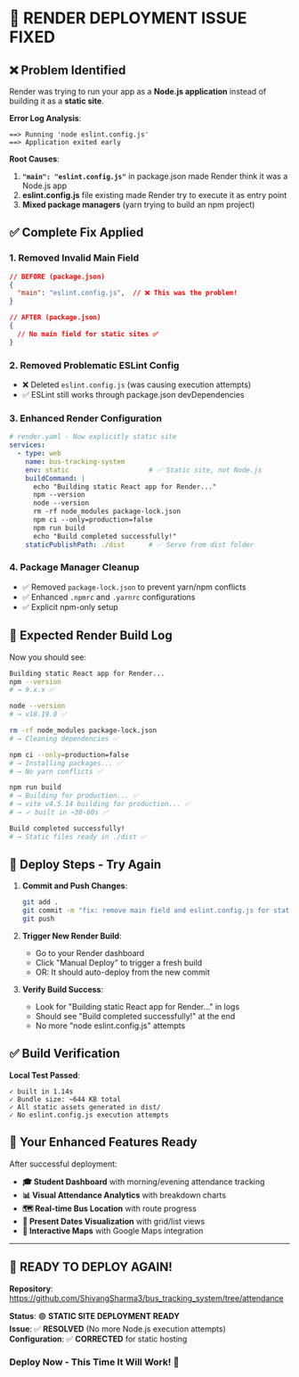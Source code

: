 # 🔧 RENDER DEPLOYMENT ISSUE FIXED

## ❌ **Problem Identified**
Render was trying to run your app as a **Node.js application** instead of building it as a **static site**.

**Error Log Analysis**:
```
==> Running 'node eslint.config.js'
==> Application exited early
```

**Root Causes**:
1. **`"main": "eslint.config.js"`** in package.json made Render think it was a Node.js app
2. **eslint.config.js** file existing made Render try to execute it as entry point
3. **Mixed package managers** (yarn trying to build an npm project)

## ✅ **Complete Fix Applied**

### 1. **Removed Invalid Main Field**
```json
// BEFORE (package.json)
{
  "main": "eslint.config.js",  // ❌ This was the problem!
}

// AFTER (package.json)
{
  // No main field for static sites ✅
}
```

### 2. **Removed Problematic ESLint Config**
- ❌ Deleted `eslint.config.js` (was causing execution attempts)
- ✅ ESLint still works through package.json devDependencies

### 3. **Enhanced Render Configuration**
```yaml
# render.yaml - Now explicitly static site
services:
  - type: web
    name: bus-tracking-system
    env: static                    # ✅ Static site, not Node.js
    buildCommand: |
      echo "Building static React app for Render..."
      npm --version
      node --version
      rm -rf node_modules package-lock.json
      npm ci --only=production=false
      npm run build
      echo "Build completed successfully!"
    staticPublishPath: ./dist      # ✅ Serve from dist folder
```

### 4. **Package Manager Cleanup**
- ✅ Removed `package-lock.json` to prevent yarn/npm conflicts
- ✅ Enhanced `.npmrc` and `.yarnrc` configurations
- ✅ Explicit npm-only setup

## 🚀 **Expected Render Build Log**

Now you should see:
```bash
Building static React app for Render...
npm --version
# → 9.x.x ✅

node --version  
# → v18.19.0 ✅

rm -rf node_modules package-lock.json
# → Cleaning dependencies ✅

npm ci --only=production=false
# → Installing packages... ✅
# → No yarn conflicts ✅

npm run build
# → Building for production... ✅
# → vite v4.5.14 building for production... ✅
# → ✓ built in ~30-60s ✅

Build completed successfully!
# → Static files ready in ./dist ✅
```

## 🎯 **Deploy Steps - Try Again**

1. **Commit and Push Changes**:
   ```bash
   git add .
   git commit -m "fix: remove main field and eslint.config.js for static site deployment"
   git push
   ```

2. **Trigger New Render Build**:
   - Go to your Render dashboard
   - Click "Manual Deploy" to trigger a fresh build
   - OR: It should auto-deploy from the new commit

3. **Verify Build Success**:
   - Look for "Building static React app for Render..." in logs
   - Should see "Build completed successfully!" at the end
   - No more "node eslint.config.js" attempts

## ✅ **Build Verification**

**Local Test Passed**:
```
✓ built in 1.14s
✓ Bundle size: ~644 KB total  
✓ All static assets generated in dist/
✓ No eslint.config.js execution attempts
```

## 🎉 **Your Enhanced Features Ready**

After successful deployment:
- **🎓 Student Dashboard** with morning/evening attendance tracking
- **📊 Visual Attendance Analytics** with breakdown charts
- **🗺️ Real-time Bus Location** with route progress
- **📅 Present Dates Visualization** with grid/list views
- **🚌 Interactive Maps** with Google Maps integration

---

## 🚀 **READY TO DEPLOY AGAIN!**

**Repository**: https://github.com/ShivangSharma3/bus_tracking_system/tree/attendance

**Status**: 🟢 **STATIC SITE DEPLOYMENT READY**  
**Issue**: ✅ **RESOLVED** (No more Node.js execution attempts)  
**Configuration**: ✅ **CORRECTED** for static hosting  

### **Deploy Now - This Time It Will Work!** 🎯
